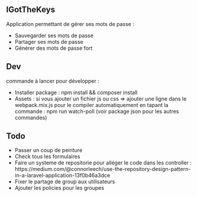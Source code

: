 ## IGotTheKeys

Application permettant de gérer ses mots de passe :
<ul>
  <li>Sauvegarder ses mots de passe</li>
  <li>Partager ses mots de passe</li>
  <li>Générer des mots de passe fort</li>
</ul>  


## Dev

commande à lancer pour développer :
<ul>
  <li>Installer package : npm install && composer install</li>
  <li>Assets : si vous ajouter un fichier js ou css => ajouter une ligne dans le webpack.mix.js pour le compiler automatiquement en tapant la commande : npm run watch-poll (voir package json pour les autres commandes)
  </li>
</ul>  

## Todo
<ul>
  <li>Passer un coup de peinture</li>
  <li>Check tous les formulaires</li>
  <li>Faire un systeme de repositorie pour alléger le code dans les controller : https://medium.com/@connorleech/use-the-repository-design-pattern-in-a-laravel-application-13f0b46a3dce</li>
  <li>Fixer le partage de group aux utilisateurs</li>
  <li>Ajouter les policies pour les groupes</li>
</ul>
